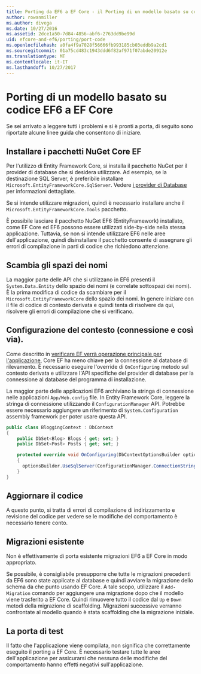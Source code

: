 ```yaml
---
title: Porting da EF6 a EF Core - il Porting di un modello basato su codice
author: rowanmiller
ms.author: divega
ms.date: 10/27/2016
ms.assetid: 2dce1a50-7d84-4856-abf6-2763dd9be99d
uid: efcore-and-ef6/porting/port-code
ms.openlocfilehash: a0fa4f9a7028f56666fb993185cb03eddb9a2cd1
ms.sourcegitcommit: 01a75cd483c1943ddd6f82af971f07abde20912e
ms.translationtype: MT
ms.contentlocale: it-IT
ms.lasthandoff: 10/27/2017
---
```

# <a name="porting-an-ef6-code-based-model-to-ef-core"></a>Porting di un modello basato su codice EF6 a EF Core

Se sei arrivato a leggere tutti i problemi e si è pronti a porta, di seguito sono riportate alcune linee guida che consentono di iniziare.

## <a name="install-ef-core-nuget-packages"></a>Installare i pacchetti NuGet Core EF

Per l'utilizzo di Entity Framework Core, si installa il pacchetto NuGet per il provider di database che si desidera utilizzare. Ad esempio, se la destinazione SQL Server, è preferibile installare `Microsoft.EntityFrameworkCore.SqlServer`. Vedere [i provider di Database](../../core/providers/index.md) per informazioni dettagliate.

Se si intende utilizzare migrazioni, quindi è necessario installare anche il `Microsoft.EntityFrameworkCore.Tools` pacchetto.

È possibile lasciare il pacchetto NuGet EF6 (EntityFramework) installato, come EF Core ed EF6 possono essere utilizzati side-by-side nella stessa applicazione. Tuttavia, se non si intende utilizzare EF6 nelle aree dell'applicazione, quindi disinstallare il pacchetto consente di assegnare gli errori di compilazione in parti di codice che richiedono attenzione.

## <a name="swap-namespaces"></a>Scambia gli spazi dei nomi

La maggior parte delle API che si utilizzano in EF6 presenti il `System.Data.Entity` dello spazio dei nomi (e correlate sottospazi dei nomi). È la prima modifica di codice da scambiare per il `Microsoft.EntityFrameworkCore` dello spazio dei nomi. In genere iniziare con il file di codice di contesto derivata e quindi tenta di risolvere da qui, risolvere gli errori di compilazione che si verificano.

## <a name="context-configuration-connection-etc"></a>Configurazione del contesto (connessione e così via).

Come descritto in [verificare EF verrà operazione principale per l'applicazione](ensure-requirements.md), Core EF ha meno chiave per la connessione al database di rilevamento. È necessario eseguire l'override di `OnConfiguring` metodo sul contesto derivata e utilizzare l'API specifiche del provider di database per la connessione al database del programma di installazione.

La maggior parte delle applicazioni EF6 archiviano la stringa di connessione nelle applicazioni `App/Web.config` file. In Entity Framework Core, leggere la stringa di connessione utilizzando il `ConfigurationManager` API. Potrebbe essere necessario aggiungere un riferimento di `System.Configuration` assembly framework per poter usare questa API.

``` csharp
public class BloggingContext : DbContext
{
    public DbSet<Blog> Blogs { get; set; }
    public DbSet<Post> Posts { get; set; }

    protected override void OnConfiguring(DbContextOptionsBuilder optionsBuilder)
    {
      optionsBuilder.UseSqlServer(ConfigurationManager.ConnectionStrings["BloggingDatabase"].ConnectionString);
    }
}
```

## <a name="update-your-code"></a>Aggiornare il codice

A questo punto, si tratta di errori di compilazione di indirizzamento e revisione del codice per vedere se le modifiche del comportamento è necessario tenere conto.

## <a name="existing-migrations"></a>Migrazioni esistente

Non è effettivamente di porta esistente migrazioni EF6 a EF Core in modo appropriato.

Se possibile, è consigliabile presupporre che tutte le migrazioni precedenti da EF6 sono state applicate al database e quindi avviare la migrazione dello schema da che punto usando EF Core. A tale scopo, utilizzare il `Add-Migration` comando per aggiungere una migrazione dopo che il modello viene trasferito a EF Core. Quindi rimuovere tutto il codice dal `Up` e `Down` metodi della migrazione di scaffolding. Migrazioni successive verranno confrontate al modello quando è stata scaffolding che la migrazione iniziale.

## <a name="test-the-port"></a>La porta di test

Il fatto che l'applicazione viene compilata, non significa che correttamente eseguito il porting a EF Core. È necessario testare tutte le aree dell'applicazione per assicurarsi che nessuna delle modifiche del comportamento hanno effetti negativi sull'applicazione.
